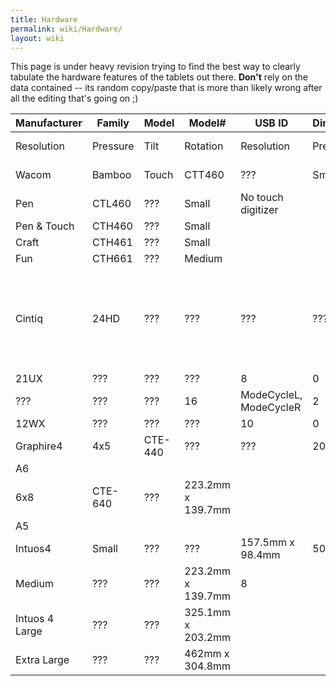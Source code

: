```yaml
---
title: Hardware
permalink: wiki/Hardware/
layout: wiki
---
```


This page is under heavy revision trying to find the best way to clearly
tabulate the hardware features of the tablets out there. **Don't** rely
on the data contained -- its random copy/paste that is more than likely
wrong after all the editing that's going on ;)

| Manufacturer   | Family   | Model   | Model\#           | USB ID                 | Dimensions | Pen         | Touch      | Pad    | Notes  |     |                                                                     |     |     |     |     |                  |
|----------------|----------|---------|-------------------|------------------------|------------|-------------|------------|--------|--------|-----|---------------------------------------------------------------------|-----|-----|-----|-----|------------------|
| Resolution     | Pressure | Tilt    | Rotation          | Resolution             | Pressure   | ExpressKeys | Fn Buttons | Strips | Wheels |     |                                                                     |     |     |     |     |                  |
| Wacom          | Bamboo   | Touch   | CTT460            | ???                    | Small      | 2450        | 1024       | N/A    | N/A    | ??? | 16                                                                  | ??? | ??? | ??? | ??? | No pen digitizer |
| Pen            | CTL460   | ???     | Small             | No touch digitizer     |            |             |            |        |        |     |                                                                     |     |     |     |     |                  |
| Pen & Touch    | CTH460   | ???     | Small             |                        |            |             |            |        |        |     |                                                                     |     |     |     |     |                  |
| Craft          | CTH461   | ???     | Small             |                        |            |             |            |        |        |     |                                                                     |     |     |     |     |                  |
| Fun            | CTH661   | ???     | Medium            |                        |            |             |            |        |        |     |                                                                     |     |     |     |     |                  |
| Cintiq         | 24HD     | ???     | ???               | ???                    | ???        | ???         | ???        | ???    | N/A    | 10  | Mode1L, Mode2L, Mode3L, Mode1R, Mode2R, Mode3R, Info, ???, Settings | 0   | 2   |     |     |                  |
| 21UX           | ???      | ???     | ???               | 8                      | 0          | 2           | 0          |        |        |     |                                                                     |     |     |     |     |                  |
| ???            | ???      | ???     | 16                | ModeCycleL, ModeCycleR | 2          | 0           |            |        |        |     |                                                                     |     |     |     |     |                  |
| 12WX           | ???      | ???     | ???               | 10                     | 0          | 2           | 0          |        |        |     |                                                                     |     |     |     |     |                  |
| Graphire4      | 4x5      | CTE-440 | ???               | ???                    | 2032       | 512         | N/A        | N/A    | N/A    | 2   | 0                                                                   | 0   | 1   |     |     |                  |
| A6             |          |         |                   |                        |            |             |            |        |        |     |                                                                     |     |     |     |     |                  |
| 6x8            | CTE-640  | ???     | 223.2mm x 139.7mm |                        |            |             |            |        |        |     |                                                                     |     |     |     |     |                  |
| A5             |          |         |                   |                        |            |             |            |        |        |     |                                                                     |     |     |     |     |                  |
| Intuos4        | Small    | ???     | ???               | 157.5mm x 98.4mm       | 5080       | 2048        | ± 60°      | Y      | N/A    | 6   | ModeCycle                                                           | 0   | 1   |     |     |                  |
| Medium         | ???      | ???     | 223.2mm x 139.7mm | 8                      |            |             |            |        |        |     |                                                                     |     |     |     |     |                  |
| Intuos 4 Large | ???      | ???     | 325.1mm x 203.2mm |                        |            |             |            |        |        |     |                                                                     |     |     |     |     |                  |
| Extra Large    | ???      | ???     | 462mm x 304.8mm   |                        |            |             |            |        |        |     |                                                                     |     |     |     |     |                  |
